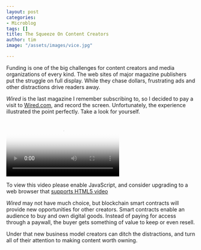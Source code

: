 ```yaml
---
layout: post
categories:
- Microblog
tags: []
title: The Squeeze On Content Creators
author: tim
image: "/assets/images/vice.jpg"

---
```

Funding is one of the big challenges for content creators and media organizations of every kind. The web sites of major magazine publishers put the struggle on full display. While they chase dollars, frustrating ads and other distractions drive readers away.

_Wired_ is the last magazine I remember subscribing to, so I decided to pay a visit to [Wired.com](https://www.wired.com), and record the screen. Unfortunately, the experience illustrated the point perfectly. Take a look for yourself.

<video id="wired" class="vjs-fill" controls preload="auto" poster="/assets/images/photos.jpg" data-setup="{}"> <source src="https://ipfs.fleek.co/ipfs/bafybeiatdr6dbsm7q4wo3iwawq6iqgfcznpx6prkudh23hrzdzm6fy4rhi" type="video/mp4" /> <p class="vjs-no-js"> To view this video please enable JavaScript, and consider upgrading to a web browser that <a href="https://videojs.com/html5-video-support/" target="_blank" >supports HTML5 video</a > </p> </video>

_Wired_ may not have much choice, but blockchain smart contracts will provide new opportunities for other creators. Smart contracts enable an audience to buy and own digital goods. Instead of paying for access through a paywall, the buyer gets something of value to keep or even resell.

Under that new business model creators can ditch the distractions, and turn all of their attention to making content worth owning.